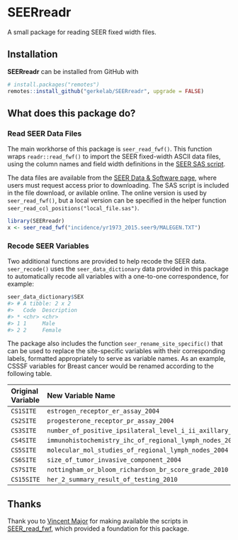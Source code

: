 
<!-- README.md is generated from README.Rmd. Please edit that file -->

# SEERreadr

<!-- badges: start -->

<!-- badges: end -->

A small package for reading SEER fixed width files.

## Installation

**SEERreadr** can be installed from GitHub with

``` r
# install.packages("remotes")
remotes::install_github("gerkelab/SEERreadr", upgrade = FALSE)
```

## What does this package do?

### Read SEER Data Files

The main workhorse of this package is `seer_read_fwf()`. This function
wraps `readr::read_fwf()` to import the SEER fixed-width ASCII data
files, using the column names and field width definitions in the [SEER
SAS
script](https://seer.cancer.gov/manuals/read.seer.research.nov2017.sas).

The data files are available from the [SEER Data & Software
page](https://seer.cancer.gov/data-software/), where users must request
access prior to downloading. The SAS script is included in the file
download, or avilable online. The online version is used by
`seer_read_fwf()`, but a local version can be specified in the helper
function `seer_read_col_positions("local_file.sas")`.

``` r
library(SEERreadr)
x <- seer_read_fwf("incidence/yr1973_2015.seer9/MALEGEN.TXT")
```

### Recode SEER Variables

Two additional functions are provided to help recode the SEER data.
`seer_recode()` uses the `seer_data_dictionary` data provided in this
package to automatically recode all variables with a one-to-one
correspondence, for example:

``` r
seer_data_dictionary$SEX
#> # A tibble: 2 x 2
#>   Code  Description
#> * <chr> <chr>      
#> 1 1     Male       
#> 2 2     Female
```

The package also includes the function `seer_rename_site_specific()`
that can be used to replace the site-specific variables with their
corresponding labels, formatted appropriately to serve as variable
names. As an example, CSSSF variables for Breast cancer would be renamed
according to the following
table.

| Original Variable | New Variable Name                                                     |
| :---------------- | :-------------------------------------------------------------------- |
| `CS1SITE`         | `estrogen_receptor_er_assay_2004`                                     |
| `CS2SITE`         | `progesterone_receptor_pr_assay_2004`                                 |
| `CS3SITE`         | `number_of_positive_ipsilateral_level_i_ii_axillary_lymph_nodes_2004` |
| `CS4SITE`         | `immunohistochemistry_ihc_of_regional_lymph_nodes_2004`               |
| `CS5SITE`         | `molecular_mol_studies_of_regional_lymph_nodes_2004`                  |
| `CS6SITE`         | `size_of_tumor_invasive_component_2004`                               |
| `CS7SITE`         | `nottingham_or_bloom_richardson_br_score_grade_2010`                  |
| `CS15SITE`        | `her_2_summary_result_of_testing_2010`                                |

## Thanks

Thank you to [Vincent Major](https://github.com/vincentmajor) for making
available the scripts in
[SEER\_read\_fwf](https://github.com/vincentmajor/SEER_read_fwf), which
provided a foundation for this package.
